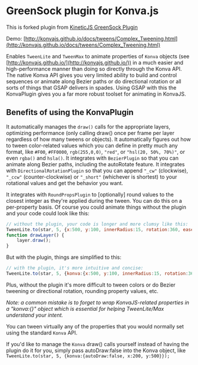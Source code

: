 # GreenSock plugin for Konva.js

This is forked plugin from [KineticJS GreenSock Plugin](http://greensock.com/docs/#/HTML5/Plugins/KineticPlugin/)

Demo: [http://konvajs.github.io/docs/tweens/Complex_Tweening.html](http://konvajs.github.io/docs/tweens/Complex_Tweening.html)

Enables `TweenLite` and `TweenMax` to animate properties of `Konva` objects (see [http://konvajs.github.io/](http://konvajs.github.io/)) in a much easier and high-performance manner than doing so directly through the Konva API. The native Konva API gives you very limited ability to build and control sequences or animate along Bezier paths or do directional rotation or all sorts of things that GSAP delivers in spades. Using GSAP with this the KonvaPlugin gives you a far more robust toolset for animating in KonvaJS.

## Benefits of using the KonvaPlugin

It automatically manages the `draw()` calls for the appropriate layers, optimizing performance (only calling draw() once per frame per layer regardless of how many tweens or objects).
It automatically figures out how to tween color-related values which you can define in pretty much any format, like `#F00`, `#FF0000`, `rgb(255,0,0)`, `"red"`, or `"hsl(20, 50%, 70%)"`, or even `rgba()` and `hsla()`.
It integrates with `BezierPlugin` so that you can animate along Bezier paths, including the autoRotate feature.
It integrates with `DirectionalRotationPlugin` so that you can append `"_cw"` (clockwise), `"_ccw"` (counter-clockwise) or `"_short"` (whichever is shortest) to your rotational values and get the behavior you want.

It integrates with `RoundPropsPlugin` to [optionally] round values to the closest integer as they're applied during the tween. You can do this on a per-property basis.
Of course you could animate things without the plugin and your code could look like this:

```javascript
// without the plugin, your code is longer and more clumsy like this:
TweenLite.to(star, 5, {x:500, y:100, innerRadius:15, rotation:360, ease:Power4.easeOut, onUpdate:drawLayer});
function drawLayer() {
    layer.draw();
}
```

But with the plugin, things are simplified to this:

```javascript
// with the plugin, it's more intuitive and concise:
TweenLite.to(star, 5, {konva:{x:500, y:100, innerRadius:15, rotation:360}, ease:Power4.easeOut});
```

Plus, without the plugin it's more difficult to tween colors or do Bezier tweening or directional rotation, rounding property values, etc.

*Note: a common mistake is to forget to wrap KonvaJS-related properties in a "konva:{}" object which is essential for helping TweenLite/Max understand your intent.*

You can tween virtually any of the properties that you would normally set using the standard `Konva` API.

If you'd like to manage the `Konva` draw() calls yourself instead of having the plugin do it for you, simply pass autoDraw:false into the Konva object, like `TweenLite.to(star, 5, {konva:{autoDraw:false, x:200, y:500}});`
